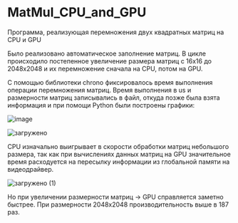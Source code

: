 # MatMul_CPU_and_GPU
Программа, реализующая перемножения двух квадратных матриц на CPU и GPU

Было реализовано автоматическое заполнение матриц. 
В цикле происходило постепенное увеличение размера матриц с 16x16 до 2048x2048 и их перемножение сначала на CPU, потом на GPU. 

С помощью библиотеки chrono фиксировалось время выполнения операции перемножения матриц.
Время выполнения в us и размерности матриц записывались в файл, откуда позже была взята информация и при помощи Python были построены графики:

![image](https://github.com/DekartVan/MatMul_CPU_and_GPU/assets/60447026/1044b72b-9aef-408c-9bbb-998821b4ba81)

![загружено](https://github.com/DekartVan/MatMul_CPU_and_GPU/assets/60447026/a05de92d-9de3-4c65-9d4b-0033cbad3e3f)

CPU изначально выигрывает в скорости обработки матриц небольшого размера, так как при вычислениях данных матриц на GPU значительное время расходуется на пересылку информации из глобальной памяти на видеодрайвер. 

![загружено (1)](https://github.com/DekartVan/MatMul_CPU_and_GPU/assets/60447026/dda09a80-d015-42cd-bb9d-3b7c09a5bfdc)

Но при увеличении размерности матриц -> GPU справляется заметно быстрее. При размерности 2048x2048 производительность выше в 187 раз.

